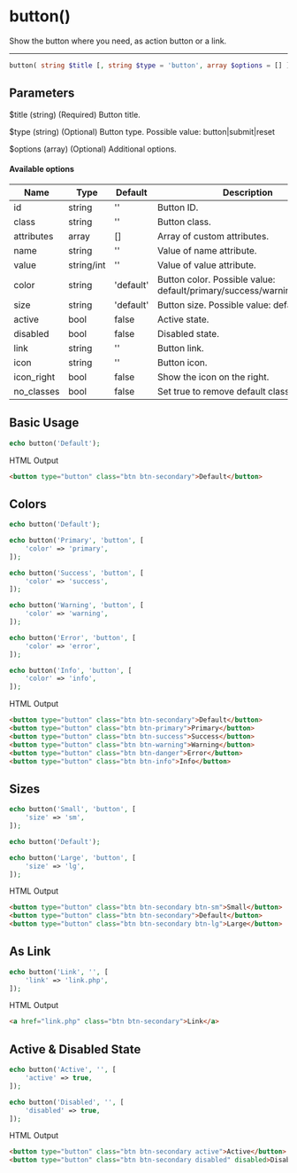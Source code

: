 # button()

Show the button where you need, as action button or a link.

---

```php {.function-name}
button( string $title [, string $type = 'button', array $options = [] ] ) : string
```

## Parameters

$title (string) (Required) Button title.

$type (string) (Optional) Button type. Possible value: button|submit|reset

$options (array) (Optional) Additional options.

#### Available options

| Name       | Type       | Default   | Description                                                              |
|------------|------------|-----------|--------------------------------------------------------------------------|
| id         | string     | ''        | Button ID.                                                               |
| class      | string     | ''        | Button class.                                                            |
| attributes | array      | []        | Array of custom attributes.                                              |
| name       | string     | ''        | Value of name attribute.                                                 |
| value      | string/int | ''        | Value of value attribute.                                                |
| color      | string     | 'default' | Button color. Possible value: default/primary/success/warning/error/info |
| size       | string     | 'default' | Button size. Possible value: default/sm/lg                               |
| active     | bool       | false     | Active state.                                                            |
| disabled   | bool       | false     | Disabled state.                                                          |
| link       | string     | ''        | Button link.                                                             |
| icon       | string     | ''        | Button icon.                                                             |
| icon_right | bool       | false     | Show the icon on the right.                                              |
| no_classes | bool       | false     | Set true to remove default classes.                                      |

## Basic Usage

```php
echo button('Default');
```

<span class="html-output">HTML Output</span>

```html
<button type="button" class="btn btn-secondary">Default</button>
```

## Colors

```php
echo button('Default');

echo button('Primary', 'button', [
    'color' => 'primary',
]);

echo button('Success', 'button', [
    'color' => 'success',
]);

echo button('Warning', 'button', [
    'color' => 'warning',
]);

echo button('Error', 'button', [
    'color' => 'error',
]);

echo button('Info', 'button', [
    'color' => 'info',
]);
```

<span class="html-output">HTML Output</span>

```html
<button type="button" class="btn btn-secondary">Default</button>
<button type="button" class="btn btn-primary">Primary</button>
<button type="button" class="btn btn-success">Success</button>
<button type="button" class="btn btn-warning">Warning</button>
<button type="button" class="btn btn-danger">Error</button>
<button type="button" class="btn btn-info">Info</button>
```

## Sizes

```php
echo button('Small', 'button', [
    'size' => 'sm',
]);

echo button('Default');

echo button('Large', 'button', [
    'size' => 'lg',
]);
```

<span class="html-output">HTML Output</span>

```html
<button type="button" class="btn btn-secondary btn-sm">Small</button>
<button type="button" class="btn btn-secondary">Default</button>
<button type="button" class="btn btn-secondary btn-lg">Large</button>
```

## As Link

```php
echo button('Link', '', [
    'link' => 'link.php',
]);
```

<span class="html-output">HTML Output</span>

```html
<a href="link.php" class="btn btn-secondary">Link</a>
```

## Active & Disabled State

```php
echo button('Active', '', [
    'active' => true,
]);

echo button('Disabled', '', [
    'disabled' => true,
]);
```

<span class="html-output">HTML Output</span>

```html
<button type="button" class="btn btn-secondary active">Active</button>
<button type="button" class="btn btn-secondary disabled" disabled>Disabled</button>
```
